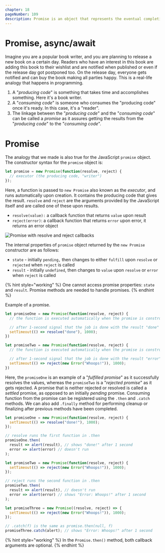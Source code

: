 ```yaml
---
chapter: 18
pageNumber: 109
description: Promise is an object that represents the eventual completion (or failure) of an asynchronous operation and its resulting value. Promises provide a more structured and organized way to handle asynchronous operations, such as making network requests, reading files, or interacting with databases.
---
```


# Promise, async/await

Imagine you are a popular book writer, and you are planning to release a new book on a certain day. Readers who have an interest in this book are adding this book to their wishlist and are notified when published or even if the release day got postponed too. On the release day, everyone gets notified and can buy the book making all parties happy. This is a real-life analogy that happens in programming.

1. A "_producing code_" is something that takes time and accomplishes something. Here it's a book writer.
2. A "_consuming code_" is someone who consumes the "producing code" once it's ready. In this case, it's a "reader".
3. The linkage between the "_producing code_" and the "_consuming code_" can be called a _promise_ as it assures getting the results from the "_producing code_" to the "_consuming code_".

# Promise

The analogy that we made is also true for the JavaScript `promise` object. The constructor syntax for the `promise` object is:

```javascript
let promise = new Promise(function(resolve, reject) {
  // executor (the producing code, "writer")
});
```

Here, a function is passed to `new Promise` also known as the _executor_, and runs automatically upon creation. It contains the producing code that gives the result. `resolve` and `reject` are the arguments provided by the JavaScript itself and are called one of these upon results.

* `resolve(value):` a callback function that returns `value` upon result
* `reject(error)`: a callback function that returns `error` upon error, it returns an error object

![Promise with resolve and reject callbacks](../../.gitbook/assets/async_await.png)

The internal properties of `promise` object returned by the `new Promise` constructor are as follows:

* `state` - initially `pending,` then changes to either `fulfill` upon `resolve` or `rejected` when `reject` is called
* `result` - initially `undefined`, then changes to `value` upon `resolve` or `error` when `reject` is called

{% hint style="working" %}
One cannot access promise properties: `state` and `result`. Promise methods are needed to handle promises.
{% endhint %}

Example of a promise.

```javascript
let promiseOne = new Promise(function(resolve, reject) {
  // the function is executed automatically when the promise is constructed

  // after 1-second signal that the job is done with the result "done"
  setTimeout(() => resolve("done"), 1000);
})

let promiseTwo = new Promise(function(resolve, reject) {
  // the function is executed automatically when the promise is constructed

  // after 1-second signal that the job is done with the result "error"
  setTimeout(() => reject(new Error("Whoops!")), 1000);
})
```

Here, the `promiseOne` is an example of a "_fulfilled promise_" as it successfully resolves the values, whereas the `promiseTwo` is a "_rejected promise_" as it gets rejected. A promise that is neither rejected or resolved is called a _settled_ promise, as opposed to an initially _pending_ promise. Consuming function from the promise can be registered using the `.then` and `.catch` methods. We can also add `.finally` method for performing cleanup or finalizing after previous methods have been completed.

```javascript
let promiseOne = new Promise(function(resolve, reject) {
  setTimeout(() => resolve("done!"), 1000);
});

// resolve runs the first function in .then
promiseOne.then(
  result => alert(result), // shows "done!" after 1 second
  error => alert(error) // doesn't run
);

let promiseTwo = new Promise(function(resolve, reject) {
  setTimeout(() => reject(new Error("Whoops!")), 1000);
});

// reject runs the second function in .then
promiseTwo.then(
  result => alert(result), // doesn't run
  error => alert(error) // shows "Error: Whoops!" after 1 second
);

let promiseThree = new Promise((resolve, reject) => {
  setTimeout(() => reject(new Error("Whoops!")), 1000);
});

// .catch(f) is the same as promise.then(null, f)
promiseThree.catch(alert); // shows "Error: Whoops!" after 1 second
```

{% hint style="working" %}
In the `Promise.then()` method, both callback arguments are optional.
{% endhint %}
